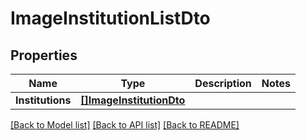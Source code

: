 # ImageInstitutionListDto

## Properties

Name | Type | Description | Notes
------------ | ------------- | ------------- | -------------
**Institutions** | [**[]ImageInstitutionDto**](ImageInstitutionDTO.md) |  | 

[[Back to Model list]](../README.md#documentation-for-models) [[Back to API list]](../README.md#documentation-for-api-endpoints) [[Back to README]](../README.md)


